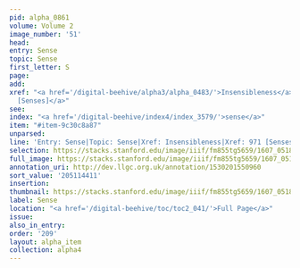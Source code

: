 ```yaml
---
pid: alpha_0861
volume: Volume 2
image_number: '51'
head:
entry: Sense
topic: Sense
first_letter: S
page:
add:
xref: "<a href='/digital-beehive/alpha3/alpha_0483/'>Insensibleness</a>|<a href='/digital-beehive/num4/num_1294/'>971
  [Senses]</a>"
see:
index: "<a href='/digital-beehive/index4/index_3579/'>sense</a>"
item: "#item-9c30c8a87"
unparsed:
line: 'Entry: Sense|Topic: Sense|Xref: Insensibleness|Xref: 971 [Senses]|Index: sense|#item-9c30c8a87'
selection: https://stacks.stanford.edu/image/iiif/fm855tg5659/1607_0518/289,4411,3057,477/full/0/default.jpg
full_image: https://stacks.stanford.edu/image/iiif/fm855tg5659/1607_0518/full/full/0/default.jpg
annotation_uri: http://dev.llgc.org.uk/annotation/1530201550960
sort_value: '205114411'
insertion:
thumbnail: https://stacks.stanford.edu/image/iiif/fm855tg5659/1607_0518/289,4411,600,180/250,/0/default.jpg
label: Sense
location: "<a href='/digital-beehive/toc/toc2_041/'>Full Page</a>"
issue:
also_in_entry:
order: '209'
layout: alpha_item
collection: alpha4
---
```

